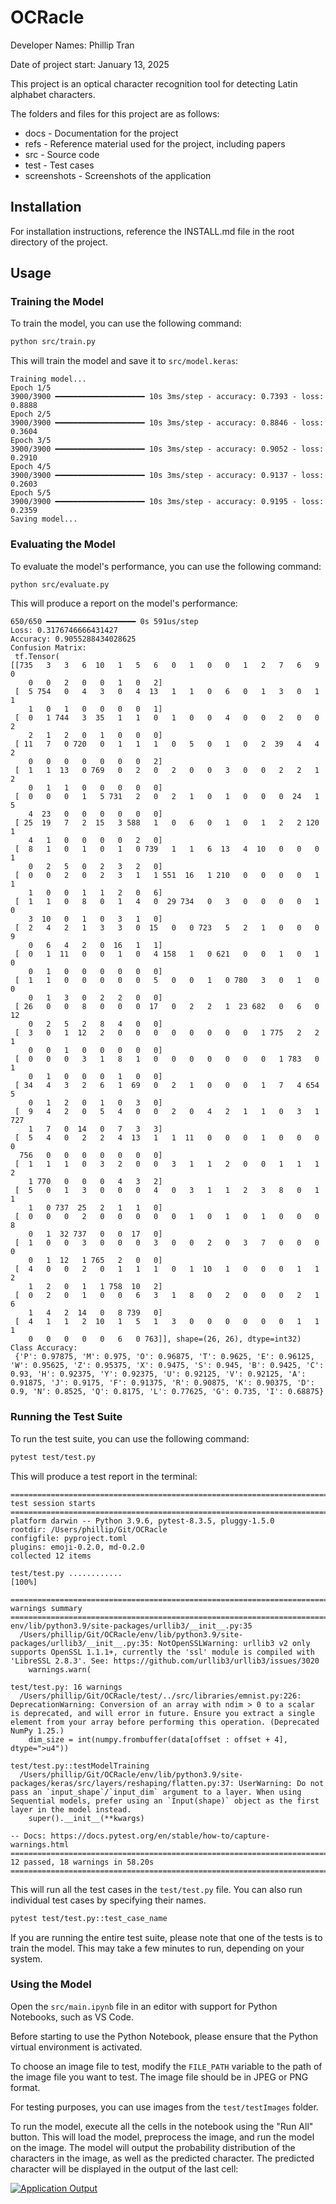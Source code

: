# OCRacle

Developer Names: Phillip Tran

Date of project start: January 13, 2025

This project is an optical character recognition tool for detecting Latin alphabet characters.

The folders and files for this project are as follows:

- docs - Documentation for the project
- refs - Reference material used for the project, including papers
- src - Source code
- test - Test cases
- screenshots - Screenshots of the application

## Installation

For installation instructions, reference the INSTALL.md file in the root directory of the project.

## Usage

### Training the Model

To train the model, you can use the following command:
```bash
python src/train.py
```

This will train the model and save it to `src/model.keras`:

```
Training model...
Epoch 1/5
3900/3900 ━━━━━━━━━━━━━━━━━━━━ 10s 3ms/step - accuracy: 0.7393 - loss: 0.8888        
Epoch 2/5
3900/3900 ━━━━━━━━━━━━━━━━━━━━ 10s 3ms/step - accuracy: 0.8846 - loss: 0.3604 
Epoch 3/5
3900/3900 ━━━━━━━━━━━━━━━━━━━━ 10s 3ms/step - accuracy: 0.9052 - loss: 0.2910 
Epoch 4/5
3900/3900 ━━━━━━━━━━━━━━━━━━━━ 10s 3ms/step - accuracy: 0.9137 - loss: 0.2603 
Epoch 5/5
3900/3900 ━━━━━━━━━━━━━━━━━━━━ 10s 3ms/step - accuracy: 0.9195 - loss: 0.2359 
Saving model...
```

### Evaluating the Model

To evaluate the model's performance, you can use the following command:
```bash
python src/evaluate.py
```

This will produce a report on the model's performance:

```
650/650 ━━━━━━━━━━━━━━━━━━━━ 0s 591us/step
Loss: 0.3176746666431427
Accuracy: 0.9055288434028625
Confusion Matrix:
 tf.Tensor(
[[735   3   3   6  10   1   5   6   0   1   0   0   1   2   7   6   9   0
    0   0   2   0   0   1   0   2]
 [  5 754   0   4   3   0   4  13   1   1   0   6   0   1   3   0   1   1
    1   0   1   0   0   0   0   1]
 [  0   1 744   3  35   1   1   0   1   0   0   4   0   0   2   0   0   2
    2   1   2   0   1   0   0   0]
 [ 11   7   0 720   0   1   1   1   0   5   0   1   0   2  39   4   4   2
    0   0   0   0   0   0   0   2]
 [  1   1  13   0 769   0   2   0   2   0   0   3   0   0   2   2   1   2
    0   1   1   0   0   0   0   0]
 [  0   0   0   1   5 731   2   0   2   1   0   1   0   0   0  24   1   5
    4  23   0   0   0   0   0   0]
 [ 25  19   7   2  15   3 588   1   0   6   0   1   0   1   2   2 120   1
    4   1   0   0   0   0   2   0]
 [  8   1   0   1   0   1   0 739   1   1   6  13   4  10   0   0   0   1
    0   2   5   0   2   3   2   0]
 [  0   0   2   0   2   3   1   1 551  16   1 210   0   0   0   0   1   1
    1   0   0   1   1   2   0   6]
 [  1   1   0   8   0   1   4   0  29 734   0   3   0   0   0   0   1   0
    3  10   0   1   0   3   1   0]
 [  2   4   2   1   3   3   0  15   0   0 723   5   2   1   0   0   0   9
    0   6   4   2   0  16   1   1]
 [  0   1  11   0   0   1   0   4 158   1   0 621   0   0   1   0   1   0
    0   1   0   0   0   0   0   0]
 [  1   1   0   0   0   0   0   5   0   0   1   0 780   3   0   1   0   0
    0   1   3   0   2   2   0   0]
 [ 26   0   0   8   0   0   0  17   0   2   2   1  23 682   0   6   0  12
    0   2   5   2   8   4   0   0]
 [  3   0   1  12   2   0   0   0   0   0   0   0   0   1 775   2   2   1
    0   0   1   0   0   0   0   0]
 [  0   0   0   3   1   8   1   0   0   0   0   0   0   0   1 783   0   1
    0   1   0   0   0   1   0   0]
 [ 34   4   3   2   6   1  69   0   2   1   0   0   0   1   7   4 654   5
    0   1   2   0   1   0   3   0]
 [  9   4   2   0   5   4   0   0   2   0   4   2   1   1   0   3   1 727
    1   7   0  14   0   7   3   3]
 [  5   4   0   2   2   4  13   1   1  11   0   0   0   1   0   0   0   0
  756   0   0   0   0   0   0   0]
 [  1   1   1   0   3   2   0   0   3   1   1   2   0   0   1   1   1   2
    1 770   0   0   0   4   3   2]
 [  5   0   1   3   0   0   0   4   0   3   1   1   2   3   8   0   1   1
    1   0 737  25   2   1   1   0]
 [  0   0   0   2   0   0   0   0   0   1   0   1   0   1   0   0   0   8
    0   1  32 737   0   0  17   0]
 [  1   0   0   3   0   0   0   3   0   0   2   0   3   7   0   0   0   0
    0   1  12   1 765   2   0   0]
 [  4   0   0   2   0   1   1   1   0   1  10   1   0   0   0   1   1   2
    1   2   0   1   1 758  10   2]
 [  0   2   0   1   0   0   6   3   1   8   0   2   0   0   0   2   1   6
    1   4   2  14   0   8 739   0]
 [  4   1   1   2  10   1   5   1   3   0   0   0   0   0   0   1   1   1
    0   0   0   0   0   6   0 763]], shape=(26, 26), dtype=int32)
Class Accuracy:
 {'P': 0.97875, 'M': 0.975, 'O': 0.96875, 'T': 0.9625, 'E': 0.96125, 'W': 0.95625, 'Z': 0.95375, 'X': 0.9475, 'S': 0.945, 'B': 0.9425, 'C': 0.93, 'H': 0.92375, 'Y': 0.92375, 'U': 0.92125, 'V': 0.92125, 'A': 0.91875, 'J': 0.9175, 'F': 0.91375, 'R': 0.90875, 'K': 0.90375, 'D': 0.9, 'N': 0.8525, 'Q': 0.8175, 'L': 0.77625, 'G': 0.735, 'I': 0.68875}
```

### Running the Test Suite

To run the test suite, you can use the following command:
```bash
pytest test/test.py
```

This will produce a test report in the terminal:

```
======================================================================================= test session starts ========================================================================================
platform darwin -- Python 3.9.6, pytest-8.3.5, pluggy-1.5.0
rootdir: /Users/phillip/Git/OCRacle
configfile: pyproject.toml
plugins: emoji-0.2.0, md-0.2.0
collected 12 items                                                                                                                                                                                 

test/test.py ............                                                                                                                                                                    [100%]

========================================================================================= warnings summary =========================================================================================
env/lib/python3.9/site-packages/urllib3/__init__.py:35
  /Users/phillip/Git/OCRacle/env/lib/python3.9/site-packages/urllib3/__init__.py:35: NotOpenSSLWarning: urllib3 v2 only supports OpenSSL 1.1.1+, currently the 'ssl' module is compiled with 'LibreSSL 2.8.3'. See: https://github.com/urllib3/urllib3/issues/3020
    warnings.warn(

test/test.py: 16 warnings
  /Users/phillip/Git/OCRacle/test/../src/libraries/emnist.py:226: DeprecationWarning: Conversion of an array with ndim > 0 to a scalar is deprecated, and will error in future. Ensure you extract a single element from your array before performing this operation. (Deprecated NumPy 1.25.)
    dim_size = int(numpy.frombuffer(data[offset : offset + 4], dtype=">u4"))

test/test.py::testModelTraining
  /Users/phillip/Git/OCRacle/env/lib/python3.9/site-packages/keras/src/layers/reshaping/flatten.py:37: UserWarning: Do not pass an `input_shape`/`input_dim` argument to a layer. When using Sequential models, prefer using an `Input(shape)` object as the first layer in the model instead.
    super().__init__(**kwargs)

-- Docs: https://docs.pytest.org/en/stable/how-to/capture-warnings.html
================================================================================= 12 passed, 18 warnings in 58.20s =================================================================================
```

This will run all the test cases in the `test/test.py` file. You can also run individual test cases by specifying their names.
```bash
pytest test/test.py::test_case_name
```

If you are running the entire test suite, please note that one of the tests is
to train the model. This may take a few minutes to run, depending on your
system.

### Using the Model

Open the `src/main.ipynb` file in an editor with support for Python Notebooks,
such as VS Code.

Before starting to use the Python Notebook, please ensure that the Python
virtual environment is activated.

To choose an image file to test, modify the `FILE_PATH` variable to the path of
the image file you want to test. The image file should be in JPEG or PNG format.

For testing purposes, you can use images from the `test/testImages` folder.

To run the model, execute all the cells in the notebook using the "Run All"
button. This will load the model, preprocess the image, and run the model on the
image. The model will output the probability distribution of the characters in
the image, as well as the predicted character. The predicted character will be
displayed in the output of the last cell:

[![Application Output](screenshots/applicationOutput.png)](screenshots/applicationOutput.png)